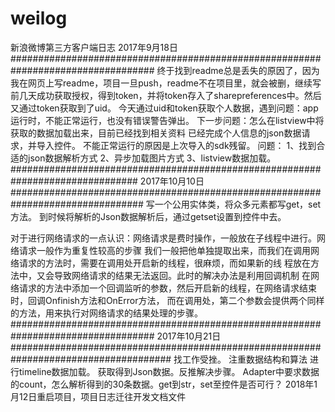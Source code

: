 # weilog
新浪微博第三方客户端日志
2017年9月18日
##################################################################################
终于找到readme总是丢失的原因了，因为我在网页上写readme，项目一旦push，readme不在项目里，就会被删，继续写
前几天成功获取授权，得到token，并将token存入了sharepreferences中。然后又通过token获取到了uid。
今天通过uid和token获取个人数据，遇到问题：app运行时，不能正常运行，也没有错误警告弹出。
下一步问题：怎么在listview中将获取的数据加载出来，目前已经找到相关资料
已经完成个人信息的json数据请求，并导入控件。
不能正常运行的原因是上次导入的sdk残留。
问题：
1、找到合适的json数据解析方式
2、异步加载图片方式
3、listview数据加载。
###############################################################################
2017年10月10日
################################################################################
写一个公用实体类，将众多元素都写get，set方法。
到时候将解析的Json数据解析后，通过getset设置到控件中去。

对于进行网络请求的一点认识：网络请求是费时操作，一般放在子线程中进行。网络请求一般作为重复性较高的步骤
我们一般把他单独提取出来，而我们在调用网络请求的方法时，需要在调用处开启新的线程，很麻烦，而如果新的线
程放在方法中，又会导致网络请求的结果无法返回。此时的解决办法是利用回调机制
在网络请求的方法中添加一个回调监听的参数，然后开启新的线程，在网络请求结束时，回调Onfinish方法和OnError方法，
而在调用处，第二个参数会提供两个同样的方法，用来执行对网络请求的结果处理的步骤。
##################################################################################
2017年10月21日
#####################################################################################
找工作受挫。
注重数据结构和算法
进行timeline数据加载。
获取得到Json数据。反推解决步骤。
Adapter中要求数据的count，怎么解析得到的30条数据。get到str，set至控件是否可行？
2018年1月12日重启项目，项目日志迁往开发文档文件